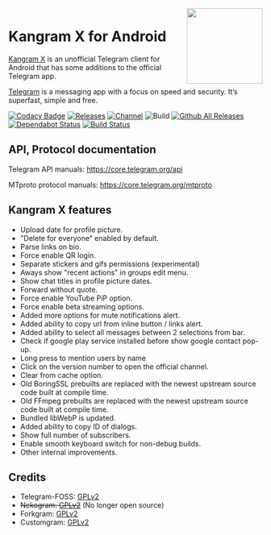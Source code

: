 <img src="https://i.imgur.com/NjfzwHf_d.png?maxwidth=640&shape=thumb&fidelity=medium" width="150" align="right"/>

# Kangram X for Android

[Kangram X](https://t.me/KangramX) is an unofficial Telegram client for Android that has some additions to the official Telegram app.

[Telegram](https://telegram.org) is a messaging app with a focus on speed and security. It’s superfast, simple and free.

[![Codacy Badge](https://api.codacy.com/project/badge/Grade/bf775b6ec8b6417cb0ae381cab14ee1c)](https://app.codacy.com/gh/Kangram-Dev/Kangram?utm_source=github.com&utm_medium=referral&utm_content=Kangram-Dev/Kangram&utm_campaign=Badge_Grade_Dashboard)
[![Releases](https://img.shields.io/github/release/Kangram-Dev/Kangram.svg)](https://github.com/Kangram-Dev/Kangram/releases/latest)
[![Channel](https://img.shields.io/badge/Channel-Telegram-blue.svg)](https://t.me/KangramX)
![Build](https://github.com/Project-WKF/Telegram-Builds/workflows/Telegram%20CI/badge.svg)
[![Github All Releases](https://img.shields.io/github/downloads/Kangram-Dev/Kangram/total.svg)](https://github.com/Kangram-Dev/Kangram/releases)
[![Dependabot Status](https://api.dependabot.com/badges/status?host=github&repo=Kangram-Dev/Kangram)](https://dependabot.com)
[![Build Status](https://travis-ci.org/Kangram-Dev/Kangram.svg?branch=master)](https://travis-ci.org/Kangram-Dev/Kangram)

## API, Protocol documentation

Telegram API manuals: https://core.telegram.org/api

MTproto protocol manuals: https://core.telegram.org/mtproto

## Kangram X features

- Upload date for profile picture.
- "Delete for everyone" enabled by default.
- Parse links on bio.
- Force enable QR login.
- Separate stickers and gifs permissions (experimental)
- Aways show "recent actions" in groups edit menu.
- Show chat titles in profile picture dates.
- Forward without quote.
- Force enable YouTube PiP option.
- Force enable beta streaming options.
- Added more options for mute notifications alert.
- Added ability to copy url from inline button / links alert.
- Added ability to select all messages between 2 selections from bar.
- Check if google play service installed before show google contact pop-up.
- Long press to mention users by name
- Click on the version number to open the official channel.
- Clear from cache option.
- Old BoringSSL prebuilts are replaced with the newest upstream source code built at compile time.
- Old FFmpeg prebuilts are replaced with the newest upstream source code built at compile time.
- Bundled libWebP is updated.
- Added ability to copy ID of dialogs.
- Show full number of subscribers.
- Enable smooth keyboard switch for non-debug builds.
- Other internal improvements.

## Credits
 
<ul>
    <li>Telegram-FOSS: <a href="https://github.com/Telegram-FOSS-Team/Telegram-FOSS/blob/master/LICENSE">GPLv2</a></li>
    <li><del>Nekogram: <a href="https://github.com/Nekogram/Nekogram/blob/master/LICENSE">GPLv2</a></del> (No longer open source)</li>
    <li>Forkgram: <a href="https://github.com/Forkgram/TelegramAndroid/blob/master/LICENSE">GPLv2</a></li>
    <li>Customgram: <a href="https://github.com/AmanoTeam/Customgram/blob/master/LICENSE">GPLv2</a></li>
</ul>
